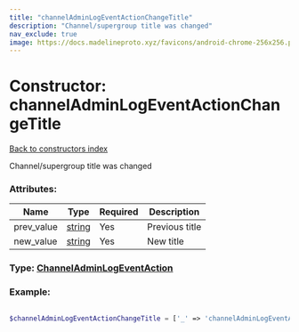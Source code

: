 ```yaml
---
title: "channelAdminLogEventActionChangeTitle"
description: "Channel/supergroup title was changed"
nav_exclude: true
image: https://docs.madelineproto.xyz/favicons/android-chrome-256x256.png
---
```

# Constructor: channelAdminLogEventActionChangeTitle  
[Back to constructors index](/API_docs/constructors/index.html)



Channel/supergroup title was changed

### Attributes:

| Name     |    Type       | Required | Description |
|----------|---------------|----------|-------------|
|prev\_value|[string](/API_docs/types/string.html) | Yes|Previous title|
|new\_value|[string](/API_docs/types/string.html) | Yes|New title|



### Type: [ChannelAdminLogEventAction](/API_docs/types/ChannelAdminLogEventAction.html)


### Example:

```php

$channelAdminLogEventActionChangeTitle = ['_' => 'channelAdminLogEventActionChangeTitle', 'prev_value' => 'string', 'new_value' => 'string'];
```  
